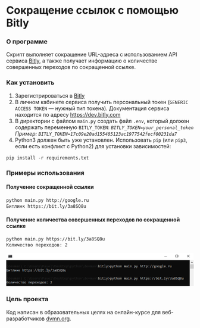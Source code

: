 
# Сокращение ссылок с помощью Bitly
### О программе
Скрипт выполняет сокращение URL-адреса с использованием API сервиса [Bitly](https://bitly.com/), а также получает информацию о количестве совершенных переходов по сокращенной ссылке.

### Как установить
1. Зарегистрироваться в [Bitly](https://bitly.com/)
2. В личном кабинете сервиса получить персональный токен (`GENERIC ACCESS TOKEN` — нужный тип токена). Документация сервиса находится по адресу https://dev.bitly.com
3. В директории с файлом `main.py` создать файл `.env`, который должен содержать переменную `BITLY_TOKEN`:
*`BITLY_TOKEN=your_personal_token`*  
*Пример: `BITLY_TOKEN=17c09e20ad155405123ac1977542fecf00231da7`*
4. Python3 должен быть уже установлен. 
Использовать `pip` (или `pip3`, если есть конфликт с Python2) для установки зависимостей:
```console
pip install -r requirements.txt
```
### Примеры использования
#### Получение сокращенной ссылки
```console
python main.py http://google.ru
Битлинк https://bit.ly/3a8SQ8u
```
#### Получение количества совершенных переходов по сокращенной ссылке
```console
python main.py https://bit.ly/3a8SQ8u
Количество переходов: 2
```
![Примеры использования](/images/bitly_using.png)
 
### Цель проекта

Код написан в образовательных целях на онлайн-курсе для веб-разработчиков [dvmn.org](https://dvmn.org/).
